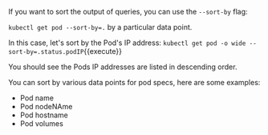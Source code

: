 If you want to sort the output of queries, you can use the `--sort-by` flag:

`kubectl get pod --sort-by=.` by a particular data point.

In this case, let's sort by the Pod's IP address:
`kubectl get pod -o wide --sort-by=.status.podIP`{{execute}}

You should see the Pods IP addresses are listed in descending order.

You can sort by various data points for pod specs, here are some examples:
- Pod name
- Pod nodeNAme
- Pod hostname
- Pod volumes